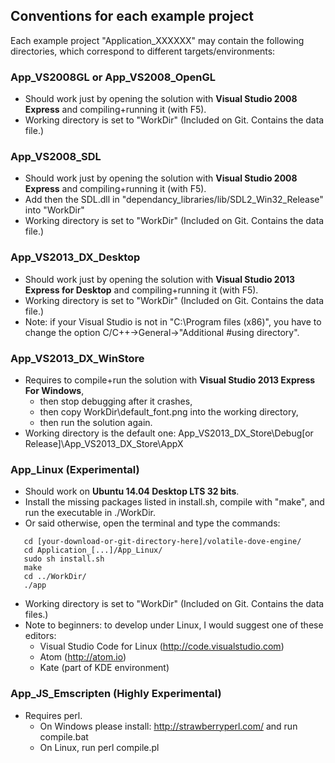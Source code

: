 ## Conventions for each example project

Each example project "Application_XXXXXX" may contain the following directories, which correspond to different targets/environments:

### App_VS2008GL or App_VS2008_OpenGL
 * Should work just by opening the solution with **Visual Studio 2008 Express** and 
   compiling+running it (with F5).
 * Working directory is set to "WorkDir" (Included on Git. Contains the data file.)

### App_VS2008_SDL
 * Should work just by opening the solution with **Visual Studio 2008 Express** and 
   compiling+running it (with F5).
 * Add then the SDL.dll in "dependancy_libraries/lib/SDL2_Win32_Release" into "WorkDir"
 * Working directory is set to "WorkDir" (Included on Git. Contains the data file.)

### App_VS2013_DX_Desktop
 * Should work just by opening the solution with **Visual Studio 2013 Express for Desktop** 
   and compiling+running it (with F5).
 * Working directory is set to "WorkDir" (Included on Git. Contains the data file.)
 * Note: if your Visual Studio is not in "C:\Program files (x86)\", you have to change
   the option C/C++->General->"Additional #using directory".

### App_VS2013_DX_WinStore
 * Requires to compile+run the solution with **Visual Studio 2013 Express For Windows**,
   * then stop debugging after it crashes,
   * then copy WorkDir\default_font.png into the working directory,
   * then run the solution again.
 * Working directory is the default one:
   App_VS2013_DX_Store\Debug[or Release]\App_VS2013_DX_Store\AppX

### App_Linux (Experimental)
 * Should work on **Ubuntu 14.04 Desktop LTS 32 bits**.
 * Install the missing packages listed in install.sh, compile with "make", and
   run the executable in ./WorkDir.
 * Or said otherwise, open the terminal and type the commands:
```
   cd [your-download-or-git-directory-here]/volatile-dove-engine/
   cd Application_[...]/App_Linux/
   sudo sh install.sh
   make
   cd ../WorkDir/
   ./app
```
 * Working directory is set to "WorkDir" (Included on Git. Contains the data files.)
 * Note to beginners: to develop under Linux, I would suggest one of these editors:
   * Visual Studio Code for Linux (http://code.visualstudio.com)
   * Atom (http://atom.io)
   * Kate (part of KDE environment)

### App_JS_Emscripten (Highly Experimental)
 * Requires perl.
   * On Windows please install: http://strawberryperl.com/ and run compile.bat
   * On Linux, run perl compile.pl
   